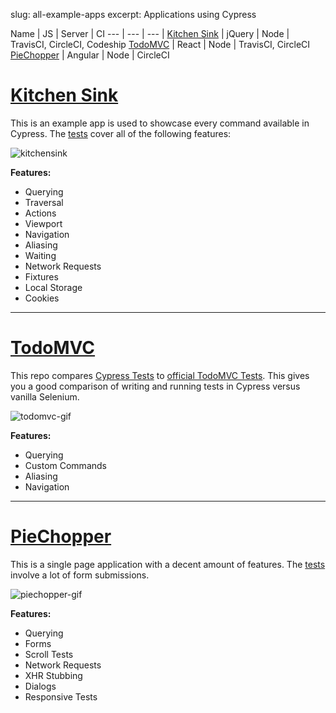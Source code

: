 slug: all-example-apps
excerpt: Applications using Cypress

Name | JS | Server | CI
--- | --- | --- |
[Kitchen Sink](https://github.com/cypress-io/cypress-example-kitchensink) | jQuery | Node | TravisCI, CircleCI, Codeship
[TodoMVC](https://github.com/cypress-io/cypress-example-todomvc) | React | Node | TravisCI, CircleCI
[PieChopper](https://github.com/cypress-io/cypress-example-piechopper) | Angular | Node | CircleCI

# [Kitchen Sink](https://github.com/cypress-io/cypress-example-kitchensink)

This is an example app is used to showcase every command available in Cypress. The [tests](https://github.com/cypress-io/examples-kitchen-sink/blob/master/cypress/integration/example_spec.js) cover all of the following features:

![kitchensink](https://cloud.githubusercontent.com/assets/1268976/14084252/e309e370-f4e7-11e5-9562-24f516563ac9.gif)

**Features:**

- Querying
- Traversal
- Actions
- Viewport
- Navigation
- Aliasing
- Waiting
- Network Requests
- Fixtures
- Local Storage
- Cookies

***

# [TodoMVC](https://github.com/cypress-io/cypress-example-todomvc)

This repo compares [Cypress Tests](https://github.com/cypress-io/cypress-example-todomvc/blob/master/cypress/integration/app_spec.js) to [official TodoMVC Tests](https://github.com/tastejs/todomvc/blob/master/tests/test.js). This gives you a good comparison of writing and running tests in Cypress versus vanilla Selenium.

![todomvc-gif](https://cloud.githubusercontent.com/assets/1268976/12985445/ad168098-d0c0-11e5-94e7-2f2e619bae93.gif)

**Features:**

- Querying
- Custom Commands
- Aliasing
- Navigation

***

# [PieChopper](https://github.com/cypress-io/cypress-example-piechopper)

This is a single page application with a decent amount of features. The [tests](https://github.com/cypress-io/cypress-example-piechopper/blob/master/cypress/integration/app_spec.js) involve a lot of form submissions.

![piechopper-gif](https://cloud.githubusercontent.com/assets/1268976/12985444/ad14159c-d0c0-11e5-8e50-2b64a1d389ac.gif)

**Features:**

- Querying
- Forms
- Scroll Tests
- Network Requests
- XHR Stubbing
- Dialogs
- Responsive Tests